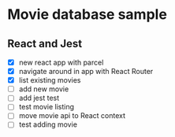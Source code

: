 # Movie database sample

## React and Jest

* [x] new react app with parcel
* [x] navigate around in app with React Router
* [x] list existing movies
* [ ] add new movie
* [ ] add jest test
* [ ] test movie listing
* [ ] move movie api to React context
* [ ] test adding movie
